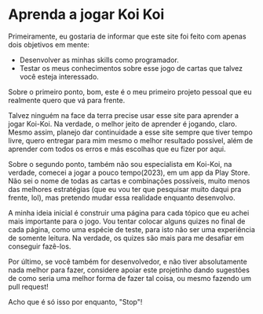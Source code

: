 # Aprenda a jogar Koi Koi

Primeiramente, eu gostaria de informar que este site foi feito com apenas dois objetivos em mente:

- Desenvolver as minhas skills como programador.
- Testar os meus conhecimentos sobre esse jogo de cartas que talvez você esteja interessado.

Sobre o primeiro ponto, bom, este é o meu primeiro projeto pessoal que eu realmente quero que vá para frente. 

Talvez ninguém na face da terra precise usar esse site para aprender a jogar Koi-Koi. Na verdade, o melhor jeito de aprender é jogando, claro. Mesmo assim, planejo dar continuidade a esse site sempre que tiver tempo livre, quero entregar para mim mesmo o melhor resultado possível, além de aprender com todos os erros e más escolhas que eu fizer por aqui.

Sobre o segundo ponto, também não sou especialista em Koi-Koi, na verdade, comecei a jogar a pouco tempo(2023), em um app da Play Store. Não sei o nome de todas as cartas e combinações possíveis, muito menos das melhores estratégias (que eu vou ter que pesquisar muito daqui pra frente, lol), mas pretendo mudar essa realidade enquanto desenvolvo.

A minha ideia inicial é construir uma página para cada tópico que eu achei mais importante para o jogo. Vou tentar colocar alguns quizes no final de cada página, como uma espécie de teste, para isto não ser uma experiência de somente leitura. Na verdade, os quizes são mais para me desafiar em conseguir fazê-los.

Por último, se você também for desenvolvedor, e não tiver absolutamente nada melhor para fazer, considere apoiar este projetinho dando sugestões de como seria uma melhor forma de fazer tal coisa, ou mesmo fazendo um pull request!

Acho que é só isso por enquanto, "Stop"!